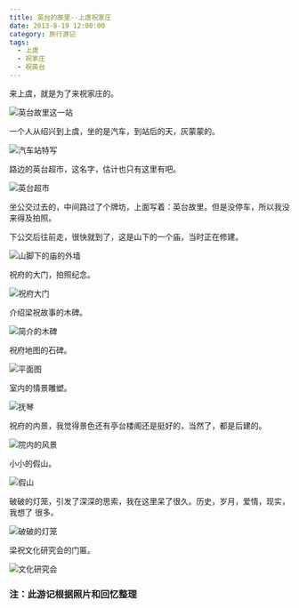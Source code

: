 ```yaml
---
title: 英台的故里--上虞祝家庄
date: 2013-8-19 12:00:00
category: 旅行游记
tags:
  - 上虞
  - 祝家庄
  - 祝英台
---
```


来上虞，就是为了来祝家庄的。

![英台故里这一站](英台的故里--上虞祝家庄/1.jpg)

<!--more-->

一个人从绍兴到上虞，坐的是汽车，到站后的天，灰蒙蒙的。

![汽车站特写](英台的故里--上虞祝家庄/2.jpg)

路边的英台超市，这名字，估计也只有这里有吧。

![英台超市](英台的故里--上虞祝家庄/13.jpg)

坐公交过去的，中间路过了个牌坊，上面写着：英台故里。但是没停车，所以我没来得及拍照。

下公交后往前走，很快就到了，这是山下的一个庙，当时正在修建。

![山脚下的庙的外墙](英台的故里--上虞祝家庄/4.jpg)

祝府的大门，拍照纪念。

![祝府大门](英台的故里--上虞祝家庄/5.jpg)

介绍梁祝故事的木碑。

![简介的木碑](英台的故里--上虞祝家庄/6.jpg)

祝府地图的石碑。

![平面图](英台的故里--上虞祝家庄/7.jpg)

室内的情景雕塑。

![抚琴](英台的故里--上虞祝家庄/8.jpg)

祝府的内景，我觉得景色还有亭台楼阁还是挺好的，当然了，都是后建的。

![院内的风景](英台的故里--上虞祝家庄/9.jpg)

小小的假山。

![假山](英台的故里--上虞祝家庄/11.jpg)

破破的灯笼，引发了深深的思索，我在这里呆了很久。历史，岁月，爱情，现实，我想了 很多。

![破破的灯笼](英台的故里--上虞祝家庄/10.jpg)

梁祝文化研究会的门匾。

![文化研究会](英台的故里--上虞祝家庄/12.jpg)



### 注：此游记根据照片和回忆整理
